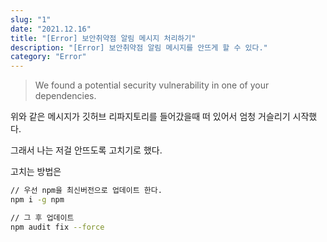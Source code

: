 ```yaml
---
slug: "1"
date: "2021.12.16"
title: "[Error] 보안취약점 알림 메시지 처리하기"
description: "[Error] 보안취약점 알림 메시지를 안뜨게 할 수 있다."
category: "Error"
---
```


> We found a potential security vulnerability in one of your dependencies.

위와 같은 메시지가 깃허브 리파지토리를 들어갔을때 떠 있어서 엄청 거슬리기 시작했다.

그래서 나는 저걸 안뜨도록 고치기로 했다.

고치는 방법은

```bash
// 우선 npm을 최신버전으로 업데이트 한다.
npm i -g npm

// 그 후 업데이트
npm audit fix --force
```
